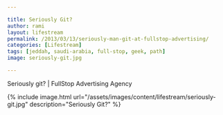 ```yaml
---

title: Seriously Git?
author: rami
layout: lifestream 
permalink: /2013/03/13/seriously-man-git-at-fullstop-advertising/
categories: [Lifestream]
tags: [jeddah, saudi-arabia, full-stop, geek, path]
image: seriously-git.jpg

---
```


Seriously git? | FullStop Advertising Agency

{% include image.html url="/assets/images/content/lifestream/seriously-git.jpg" description="Seriously Git?" %}
